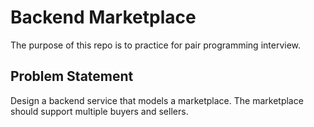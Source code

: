 # Backend Marketplace

The purpose of this repo is to practice for pair programming interview.

## Problem Statement

Design a backend service that models a marketplace. The marketplace should support multiple buyers
and sellers.
